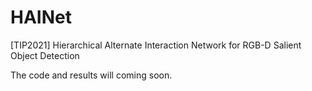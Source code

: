 # HAINet
[TIP2021] Hierarchical Alternate Interaction Network for RGB-D Salient Object Detection

The code and results will coming soon.

